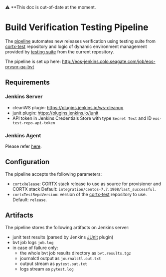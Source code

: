 :warning:
**This doc is out-of-date at the moment.


# Build Verification Testing Pipeline

The [pipeline](../devops/bvt/Jenkinsfile.bvt) automates new releases verification using
testing suite from [cortx-test](https://seagit.okla.seagate.com/eos/qa/eos-test/)
repository and logic of dynamic environment management provided by [testing suite](../test)
from the current repository.

The pipeline is set up here: <http://eos-jenkins.colo.seagate.com/job/eos-prvsnr-qa-bvt>

## Requirements

### Jenkins Server

- cleanWS plugin: <https://plugins.jenkins.io/ws-cleanup>
- junit plugin: <https://plugins.jenkins.io/junit>
- API token in Jenkins Credentials Store with type `Secret Text` and ID `eos-test-repo-api-token`

### Jenkins Agent

Please refer [here](https://github.com/Seagate/cortx-prvsnr#jenkins-agent).

## Configuration

The pipeline accepts the following parameters:

- `cortxRelease`: CORTX stack release to use as source for provisioner and CORTX stack 
Default: `integration/centos-7.7.1908/last_successful`.
- `cortxTestRepoVersion`: version of the [cortx-test](https://seagit.okla.seagate.com/eos/qa/cortx-test/)
repository to use. Default: `release`.

## Artifacts

The pipeline stores the following artifacts on Jenkins server:

- junit test results (parsed by Jenkins [JUnit](https://plugins.jenkins.io/junit) plugin)
- bvt job logs `job.log`
- in case of failure only:
  - the whole bvt job results directory as `bvt.results.tgz`
  - journalctl output as `journalctl.out.txt`
  - output stream as `pytest.out.txt`
  - logs stream as `pytest.log`
